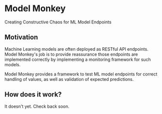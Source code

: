# Model Monkey

Creating Constructive Chaos for ML Model Endpoints

## Motivation

Machine Learning models are often deployed as RESTful API endpoints.  Model Monkey's job is to provide reassurance those
endpoints are implemented correctly by implementing a monitoring framework for such models.  

Model Monkey provides a framework to test ML model endpoints for correct handling
of values, as well as validation of expected predictions.

##  How does it work?

It doesn't yet.  Check back soon.

